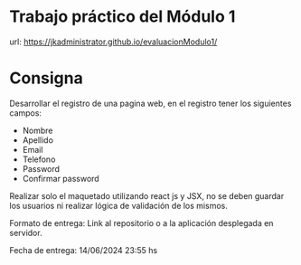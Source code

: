 # Trabajo práctico del Módulo 1

url: https://jkadministrator.github.io/evaluacionModulo1/

# Consigna

Desarrollar el registro de una pagina web, en el registro tener los siguientes campos:

- Nombre
- Apellido
- Email
- Telefono
- Password
- Confirmar password

Realizar solo el maquetado utilizando react js y JSX, no se deben guardar los usuarios ni realizar lógica de validación de los mismos.

Formato de entrega:
  Link al repositorio o a la aplicación desplegada en servidor.

Fecha de entrega: 14/06/2024 23:55 hs
